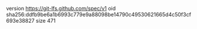 version https://git-lfs.github.com/spec/v1
oid sha256:ddfb9be6a1b6993c779e9a88098be14790c49530621665d4c50f3cf693e38827
size 471
